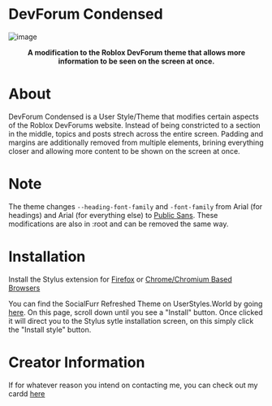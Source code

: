 # DevForum Condensed
![image](https://github.com/ThatOneUnoriginal/DevForum-Condensed/assets/70731807/41266375-dc02-4033-969a-6049a8a93ff6)
<b><p align="center">A modification to the Roblox DevForum theme that allows more information to be seen on the screen at once.</p></b>
# About
DevForum Condensed is a User Style/Theme that modifies certain aspects of the Roblox DevForums website. Instead of being constricted to a section in the middle, topics and posts strech across the entire screen. Padding and margins are additionally removed from multiple elements, brining everything closer and allowing more content to be shown on the screen at once.

# Note
The theme changes ``--heading-font-family`` and ``-font-family`` from Arial (for headings) and Arial (for everything else) to [Public Sans](https://fonts.google.com/specimen/Public+Sans). These modifications are also in :root and can be removed the same way.

# Installation
Install the Stylus extension for [Firefox](https://addons.mozilla.org/firefox/addon/styl-us/) or [Chrome/Chromium Based Browsers](https://chrome.google.com/webstore/detail/stylus/clngdbkpkpeebahjckkjfobafhncgmne) 

You can find the SocialFurr Refreshed Theme on UserStyles.World by going [here](https://userstyles.world/style/12599/devforum-condensed). On this page, scroll down until you see a "Install" button. Once clicked it will direct you to the Stylus sytle installation screen, on this simply click the "Install style" button.

# Creator Information
If for whatever reason you intend on contacting me, you can check out my cardd [here](https://thatoneunoriginal.carrd.co)



